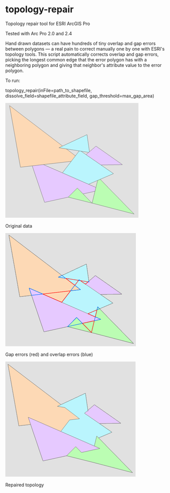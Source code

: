 # topology-repair
Topology repair tool for ESRI ArcGIS Pro

Tested with Arc Pro 2.0 and 2.4

Hand drawn datasets can have hundreds of tiny overlap and gap errors between polygons — a real pain to correct manually one by one with ESRI's topology tools. This script automatically corrects overlap and gap errors, picking the longest common edge that the error polygon has with a neighboring polygon and giving that neighbor's attribute value to the error polygon.

To run:

topology_repair(inFile=path_to_shapefile, dissolve_field=shapefile_attribute_field, gap_threshold=max_gap_area)


![before](before.png)

Original data

![errors](errors.png)

Gap errors (red) and overlap errors (blue)

![after](after.png)

Repaired topology
